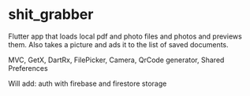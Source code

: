 # shit_grabber

Flutter app that loads local pdf and photo files and photos and previews them.
Also takes a picture and ads it to the list of saved documents.

MVC, GetX, DartRx, FilePicker, Camera, QrCode generator, Shared Preferences

Will add: auth with firebase and firestore storage 

